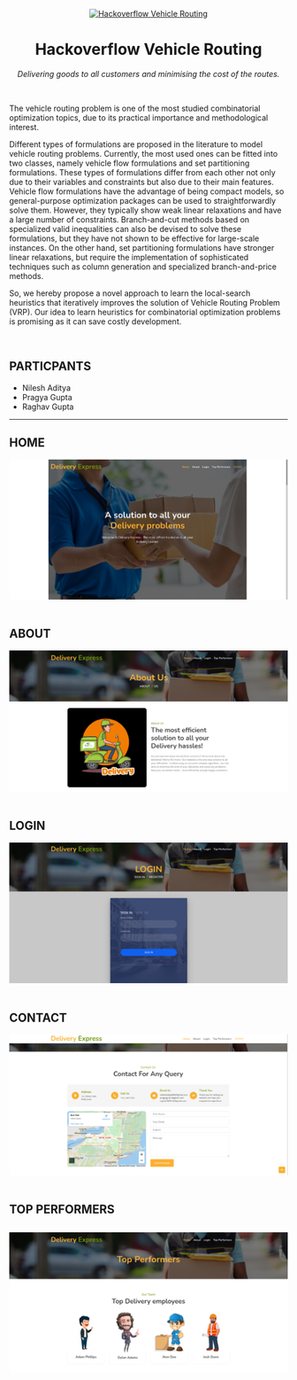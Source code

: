<p align="center">
  <a href="https://github.com/Nilesh-Aditya/HackOverflow_VehicleRouting">
    <img width="64" height="64" alt="Hackoverflow Vehicle Routing" src="https://www.researchgate.net/profile/Simon-Tamayo-Giraldo/publication/324690557/figure/fig1/AS:618419355389958@1524454072617/Optimization-results-with-the-classical-VRP.png" />
  </a>
</p>
<h1 align="center">Hackoverflow Vehicle Routing</h1>
<p align="center"><i>Delivering goods to all customers and minimising the cost of the routes.</i></p>
<p align="center"><br /></p>

The vehicle routing problem is one of the most studied combinatorial optimization topics, due to its practical importance and methodological interest.


Different types of formulations are proposed in the literature to model vehicle routing problems. Currently, the most used ones can be fitted into two classes, namely vehicle flow formulations and set partitioning formulations. These types of formulations differ from each other not only due to their variables and constraints but also due to their main features. Vehicle flow formulations have the advantage of being compact models, so general-purpose optimization packages can be used to straightforwardly solve them. However, they typically show weak linear relaxations and have a large number of constraints. Branch-and-cut methods based on specialized valid inequalities can also be devised to solve these formulations, but they have not shown to be effective for large-scale instances. On the other hand, set partitioning formulations have stronger linear relaxations, but require the implementation of sophisticated techniques such as column generation and specialized branch-and-price methods.

So, we hereby propose a novel approach to learn the local-search heuristics that iteratively improves the solution of Vehicle Routing Problem (VRP). Our idea to learn heuristics for combinatorial optimization problems is promising as it can save costly development.

<br/>

## PARTICPANTS

* Nilesh Aditya
* Pragya Gupta
* Raghav Gupta
---
## HOME
![HOME](./img/1.png)
&nbsp;

## ABOUT
![ABOUT](./img/4.png)
&nbsp;

## LOGIN
![LOGIN](./img/7.png)
&nbsp;

## CONTACT
![CONTACT](./img/6.png)
&nbsp;

## TOP PERFORMERS
![TOP PERFORMERS](./img/5.png)
---